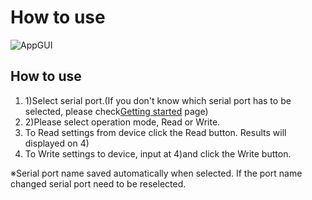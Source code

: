 # How to use

![AppGUI](gui.png)

## How to use

1. 1)Select serial port.(If you don't know which serial port has to be selected, please check[Getting started](startup.md) page)
1. 2)Please select operation mode, Read or Write.
1. To Read settings from device click the Read button. Results will displayed on 4)
1. To Write settings to device, input at 4)and click the Write button.

※Serial port name saved automatically when selected. If the port name changed serial port need to be reselected.